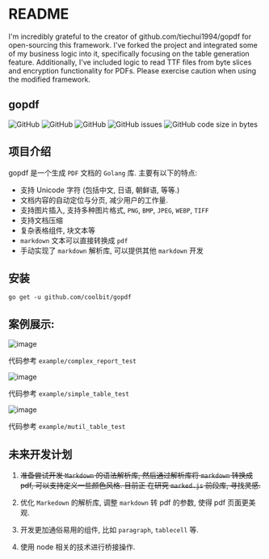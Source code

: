 # README
I'm incredibly grateful to the creator of github.com/tiechui1994/gopdf for open-sourcing this framework.
I've forked the project and integrated some of my business logic into it, specifically focusing on the table generation feature.
Additionally, I've included logic to read TTF files from byte slices and encryption functionality for PDFs.
Please exercise caution when using the modified framework.

## gopdf

![GitHub](https://img.shields.io/github/v/release/tiechui1994/gopdf)
![GitHub](https://img.shields.io/github/commit-activity/w/tiechui1994/gopdf)
![GitHub](https://img.shields.io/github/license/tiechui1994/gopdf)
![GitHub issues](https://img.shields.io/github/issues/tiechui1994/gopdf)
![GitHub code size in bytes](https://img.shields.io/github/languages/code-size/tiechui1994/gopdf)

## 项目介绍

gopdf 是一个生成 `PDF` 文档的 `Golang` 库. 主要有以下的特点:

- 支持 Unicode 字符 (包括中文, 日语, 朝鲜语, 等等.)
- 文档内容的自动定位与分页, 减少用户的工作量.
- 支持图片插入, 支持多种图片格式, `PNG`, `BMP`, `JPEG`, `WEBP`, `TIFF`
- 支持文档压缩
- 复杂表格组件, 块文本等
- `markdown` 文本可以直接转换成 `pdf`
- 手动实现了 `markdown` 解析库, 可以提供其他 `markdown` 开发

## 安装

```
go get -u github.com/coolbit/gopdf
```

## 案例展示: 

![image](./example/pictures/example.png)

代码参考 `example/complex_report_test`

![image](./example/pictures/table.png)

代码参考 `example/simple_table_test`

![image](./example/pictures/mutil-table.png)

代码参考 `example/mutil_table_test`


## 未来开发计划

1. ~~准备尝试开发 `Markdown` 的语法解析库, 然后通过解析库将 `markdown` 转换成 pdf, 可以支持定义一些颜色风格. 目前正
在研究 `marked.js` 前段库, 寻找灵感.~~

2. 优化 `Markedown` 的解析库, 调整 `markdown` 转 pdf 的参数, 使得 pdf 页面更美观.

3. 开发更加通俗易用的组件, 比如 `paragraph`, `tablecell` 等.

4. 使用 node 相关的技术进行桥接操作.

